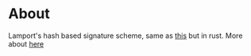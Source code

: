 # About
Lamport's hash based signature scheme, same as [this](https://github.com/Davidson-Souza/CPP/blob/master/src/cryptography/lamport.c) but in rust. More about [here](https://en.wikipedia.org/wiki/Lamport_signature)
